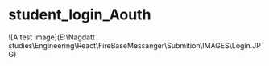 # student_login_Aouth
![A test image](E:\Nagdatt studies\Engineering\React\FireBaseMessanger\Submition\IMAGES\Login.JPG)
